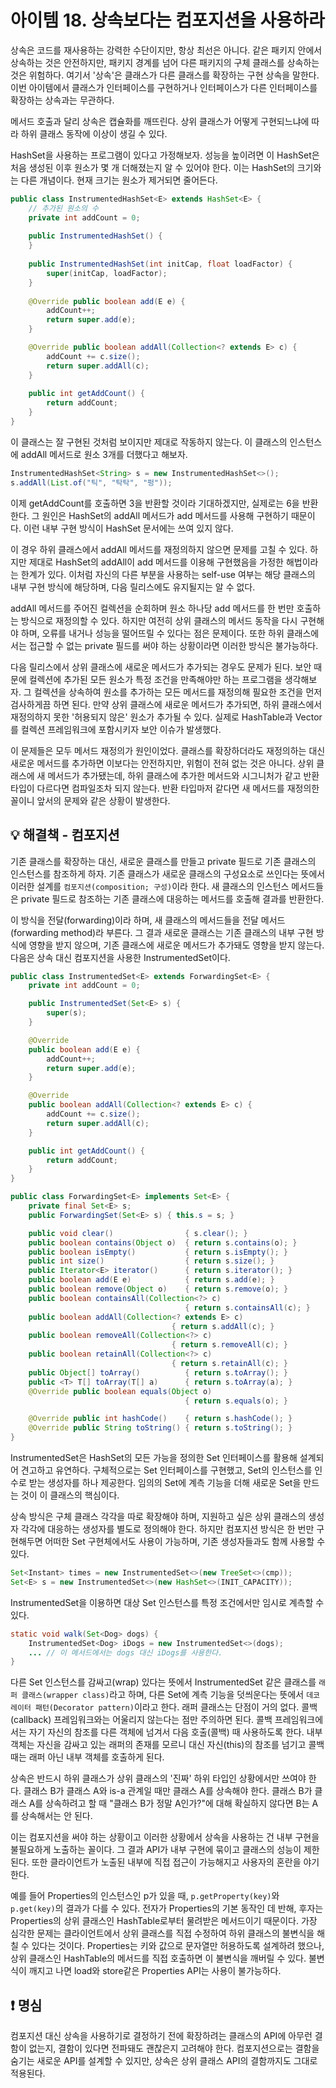 # 아이템 18. 상속보다는 컴포지션을 사용하라
상속은 코드를 재사용하는 강력한 수단이지만, 항상 최선은 아니다.
같은 패키지 안에서 상속하는 것은 안전하지만, 패키지 경계를 넘어 다른 패키지의 구체 클래스를 상속하는 것은 위험하다.
여기서 '상속'은 클래스가 다른 클래스를 확장하는 구현 상속을 말한다.
이번 아이템에서 클래스가 인터페이스를 구현하거나 인터페이스가 다른 인터페이스를 확장하는 상속과는 무관하다.

메서드 호출과 달리 상속은 캡슐화를 깨뜨린다.
상위 클래스가 어떻게 구현되느냐에 따라 하위 클래스 동작에 이상이 생길 수 있다.

HashSet을 사용하는 프로그램이 있다고 가정해보자.
성능을 높이려면 이 HashSet은 처음 생성된 이후 원소가 몇 개 더해졌는지 알 수 있어야 한다.
이는 HashSet의 크기와는 다른 개념이다.
현재 크기는 원소가 제거되면 줄어든다. 
```java
public class InstrumentedHashSet<E> extends HashSet<E> {
    // 추가된 원소의 수
    private int addCount = 0;
    
    public InstrumentedHashSet() {
    }
    
    public InstrumentedHashSet(int initCap, float loadFactor) {
        super(initCap, loadFactor);
    }
    
    @Override public boolean add(E e) {
        addCount++;
        return super.add(e);
    }

    @Override public boolean addAll(Collection<? extends E> c) {
        addCount += c.size();
        return super.addAll(c);
    }
    
    public int getAddCount() {
        return addCount;
    }
}

```
이 클래스는 잘 구현된 것처럼 보이지만 제대로 작동하지 않는다.
이 클래스의 인스턴스에 addAll 메서드로 원소 3개를 더했다고 해보자.
```java
InstrumentedHashSet<String> s = new InstrumentedHashSet<>();
s.addAll(List.of("틱", "탁탁", "펑"));
```
이제 getAddCount를 호출하면 3을 반환할 것이라 기대하겠지만, 실제로는 6을 반환한다.
그 원인은 HashSet의 addAll 메서드가 add 메서드를 사용해 구현하기 때문이다.
이런 내부 구현 방식이 HashSet 문서에는 쓰여 있지 않다.

이 경우 하위 클래스에서 addAll 메서드를 재정의하지 않으면 문제를 고칠 수 있다.
하지만 제대로 HashSet의 addAll이 add 메서드를 이용해 구현했음을 가정한 해법이라는 한계가 있다.
이처럼 자신의 다른 부분을 사용하는 self-use 여부는 해당 클래스의 내부 구현 방식에 해당하며, 다음 릴리스에도 유지될지는 알 수 없다.

addAll 메서드를 주어진 컬렉션을 순회하며 원소 하나당 add 메서드를 한 번만 호출하는 방식으로 재정의할 수 있다.
하지만 여전히 상위 클래스의 메서드 동작을 다시 구현해야 하며, 오류를 내거나 성능을 떨어뜨릴 수 있다는 점은 문제이다.
또한 하위 클래스에서는 접근할 수 없는 private 필드를 써야 하는 상황이라면 이러한 방식은 불가능하다.

다음 릴리스에서 상위 클래스에 새로운 메서드가 추가되는 경우도 문제가 된다.
보안 때문에 컬렉션에 추가된 모든 원소가 특정 조건을 만족해야만 하는 프로그램을 생각해보자.
그 컬렉션을 상속하여 원소를 추가하는 모든 메서드를 재정의해 필요한 조건을 먼저 검사하게끔 하면 된다.
만약 상위 클래스에 새로운 메서드가 추가되면, 하위 클래스에서 재정의하지 못한 '허용되지 않은' 원소가 추가될 수 있다.
실제로 HashTable과 Vector를 컬렉션 프레임워크에 포함시키자 보안 이슈가 발생했다.

이 문제들은 모두 메서드 재정의가 원인이었다.
클래스를 확장하더라도 재정의하는 대신 새로운 메서드를 추가하면 이보다는 안전하지만, 위험이 전혀 없는 것은 아니다.
상위 클래스에 새 메서드가 추가됐는데, 하위 클래스에 추가한 메서드와 시그니처가 같고 반환 타입이 다르다면 컴파일조차 되지 않는다.
반환 타입마저 같다면 새 메서드를 재정의한 꼴이니 앞서의 문제와 같은 상황이 발생한다.

## 💡 해결책 - 컴포지션
기존 클래스를 확장하는 대신, 새로운 클래스를 만들고 private 필드로 기존 클래스의 인스턴스를 참조하게 하자.
기존 클래스가 새로운 클래스의 구성요소로 쓰인다는 뜻에서 이러한 설계를 `컴포지션(composition; 구성)`이라 한다.
새 클래스의 인스턴스 메서드들은 private 필드로 참조하는 기존 클래스에 대응하는 메서드를 호출해 결과를 반환한다.

이 방식을 전달(forwarding)이라 하며, 새 클래스의 메서드들을 전달 메서드(forwarding method)라 부른다.
그 결과 새로운 클래스는 기존 클래스의 내부 구현 방식에 영향을 받지 않으며, 기존 클래스에 새로운 메서드가 추가돼도 영향을 받지 않는다.
다음은 상속 대신 컴포지션을 사용한 InstrumentedSet이다. 
```java
public class InstrumentedSet<E> extends ForwardingSet<E> {
    private int addCount = 0;

    public InstrumentedSet(Set<E> s) {
        super(s);
    }

    @Override
    public boolean add(E e) {
        addCount++;
        return super.add(e);
    }

    @Override
    public boolean addAll(Collection<? extends E> c) {
        addCount += c.size();
        return super.addAll(c);
    }

    public int getAddCount() {
        return addCount;
    }
}

```

```java
public class ForwardingSet<E> implements Set<E> {
    private final Set<E> s;
    public ForwardingSet(Set<E> s) { this.s = s; }

    public void clear()                { s.clear(); }
    public boolean contains(Object o)  { return s.contains(o); }
    public boolean isEmpty()           { return s.isEmpty(); }
    public int size()                  { return s.size(); }
    public Iterator<E> iterator()      { return s.iterator(); }
    public boolean add(E e)            { return s.add(e); }
    public boolean remove(Object o)    { return s.remove(o); }
    public boolean containsAll(Collection<?> c) 
                                       { return s.containsAll(c); }
    public boolean addAll(Collection<? extends E> c) 
                                    { return s.addAll(c); }
    public boolean removeAll(Collection<?> c) 
                                    { return s.removeAll(c); }
    public boolean retainAll(Collection<?> c) 
                                    { return s.retainAll(c); }
    public Object[] toArray()          { return s.toArray(); }
    public <T> T[] toArray(T[] a)      { return s.toArray(a); }
    @Override public boolean equals(Object o) 
                                       { return s.equals(o); }

    @Override public int hashCode()    { return s.hashCode(); }
    @Override public String toString() { return s.toString(); }
}

```
InstrumentedSet은 HashSet의 모든 가능을 정의한 Set 인터페이스를 활용해 설계되어 견고하고 유연하다.
구체적으로는 Set 인터페이스를 구현했고, Set의 인스턴스를 인수로 받는 생성자를 하나 제공한다. 
임의의 Set에 계측 기능을 더해 새로운 Set을 만드는 것이 이 클래스의 핵심이다.

상속 방식은 구체 클래스 각각을 따로 확장해야 하며, 지원하고 싶은 상위 클래스의 생성자 각각에 대응하는 생성자를 별도로 정의해야 한다.
하지만 컴포지션 방식은 한 번만 구현해두면 어떠한 Set 구현체에서도 사용이 가능하며, 기존 생성자들과도 함께 사용할 수 있다.

```java
Set<Instant> times = new InstrumentedSet<>(new TreeSet<>(cmp));
Set<E> s = new InstrumentedSet<>(new HashSet<>(INIT_CAPACITY));
```
InstrumentedSet을 이용하면 대상 Set 인스턴스를 특정 조건에서만 임시로 계측할 수 있다.
```java
static void walk(Set<Dog> dogs) {
    InstrumentedSet<Dog> iDogs = new InstrumentedSet<>(dogs);
    ... // 이 메서드에서는 dogs 대신 iDogs를 사용한다.
}
```
다른 Set 인스턴스를 감싸고(wrap) 있다는 뜻에서 InstrumentedSet 같은 클래스를 `래퍼 클래스(wrapper class)`라고 하며, 다른 Set에 계측 기능을 덧씌운다는 뜻에서 `데코레이터 패턴(Decorator pattern)`이라고 한다.
래퍼 클래스는 단점이 거의 없다. 콜백(callback) 프레임워크와는 어울리지 않는다는 점만 주의하면 된다.
콜백 프레임워크에서는 자기 자신의 참조를 다른 객체에 넘겨서 다음 호출(콜백) 때 사용하도록 한다.
내부 객체는 자신을 감싸고 있는 래퍼의 존재를 모르니 대신 자신(this)의 참조를 넘기고 콜백 때는 래퍼 아닌 내부 객체를 호출하게 된다.

상속은 반드시 하위 클래스가 상위 클래스의 '진짜' 하위 타입인 상황에서만 쓰여야 한다.
클래스 B가 클래스 A와 is-a 관계일 때만 클래스 A를 상속해야 한다.
클래스 B가 클래스 A를 상속하려고 할 때 "클래스 B가 정말 A인가?"에 대해 확실하지 않다면 B는 A를 상속해서는 안 된다.

이는 컴포지션을 써야 하는 상황이고 이러한 상황에서 상속을 사용하는 건 내부 구현을 불필요하게 노출하는 꼴이다.
그 결과 API가 내부 구현에 묶이고 클래스의 성능이 제한된다. 
또한 클라이언트가 노출된 내부에 직접 접근이 가능해지고 사용자의 혼란을 야기한다.

예를 들어 Properties의 인스턴스인 p가 있을 때, `p.getProperty(key)`와 `p.get(key)`의 결과가 다를 수 있다.
전자가 Properties의 기본 동작인 데 반해, 후자는 Properties의 상위 클래스인 HashTable로부터 물려받은 메서드이기 때문이다.
가장 심각한 문제는 클라이언트에서 상위 클래스를 직접 수정하여 하위 클래스의 불변식을 해칠 수 있다는 것이다. 
Properties는 키와 값으로 문자열만 허용하도록 설계하려 했으나, 상위 클래스인 HashTable의 메서드를 직접 호출하면 이 불변식을 깨버릴 수 있다.
불변식이 깨지고 나면 load와 store같은 Properties API는 사용이 불가능하다.

## ❗ 명심
컴포지션 대신 상속을 사용하기로 결정하기 전에 확장하려는 클래스의 API에 아무런 결함이 없는지, 결함이 있다면 전파돼도 괜찮은지 고려해야 한다.
컴포지션으로는 결함을 숨기는 새로운 API를 설계할 수 있지만, 상속은 상위 클래스 API의 결함까지도 그대로 적용된다.
